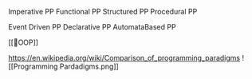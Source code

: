 Imperative PP
Functional PP
Structured PP
Procedural PP

Event Driven PP
Declarative PP
AutomataBased PP

[[👾OOP]]

https://en.wikipedia.org/wiki/Comparison_of_programming_paradigms
![[Programming Pardadigms.png]]